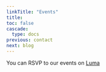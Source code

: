 ```yaml
---
linkTitle: "Events"
title: 
toc: false
cascade:
  type: docs
previous: contact
next: blog
---
```

You can RSVP to our events on [Luma](https://lu.ma/sdbitcoiners)
